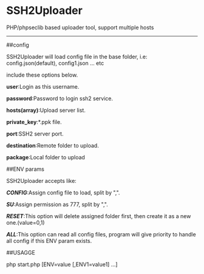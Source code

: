 SSH2Uploader
============

PHP/phpseclib based uploader tool, support multiple hosts

---

##config

SSH2Uploader will load config file in the base folder, i.e: config.json(default), config1.json ... etc

include these options below.

**user**:Login as this username.

**password**:Password to login ssh2 service.

**hosts(array)**:Upload server list.

**private_key**:*.ppk file.

**port**:SSH2 server port.

**destination**:Remote folder to upload.

**package**:Local folder to upload

##ENV params

SSH2Uploader accepts like:

***CONFIG***:Assign config file to load, split by ",".

***SU***:Assign permission as 777, split by ",".

***RESET***:This option will delete assigned folder first, then create it as a new one.(value=0,1)

***ALL***:This option can read all config files, program will give priority to handle all config if this ENV param exists.

##USAGGE

php start.php [ENV=value [,ENV1=value1] ...]

